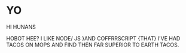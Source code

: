 #  YO

HI HUNANS

HOBOT HEE? I LIKE NODE/ JS }AND COFFRRSCRIPT {THAT}
I'VE  HAD  TACOS  ON  MOPS  AND FIND  THEN FAR SUPERIOR TO EARTH TACOS.


